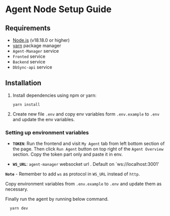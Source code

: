 # Agent Node Setup Guide

## Requirements

-   [Node.js](https://nodejs.org/) (v18.18.0 or higher)
-   [yarn](https://yarnpkg.com/) package manager
-   `Agent-Manager` service
-   `Fronted` service
-   `Backend` service
-   `DbSync-api` service

## Installation

1. Install dependencies using npm or yarn:

    ```shell
    yarn install
    ```

2. Create new file `.env` and copy env variables form `.env.example` to `.env` and update the env variables.

### Setting up environment variables

-   **`TOKEN`**: Run the frontend and visit `My Agent` tab from left bottom section of the page. Then click `Run Agent` button on top right of the `Agent Overview` section. Copy the token part only and paste it in env.
  
- **`WS_URL`**: `agent-manager` websocket url . Default on `ws://localhost:3001'

**`Note`** - Remember to add `ws` as protocol in `WS_URL` instead of `http`.

Copy environment variables from `.env.example` to `.env` and update them as necessary.

Finally run the agent by running below command.

```shell
  yarn dev
```
